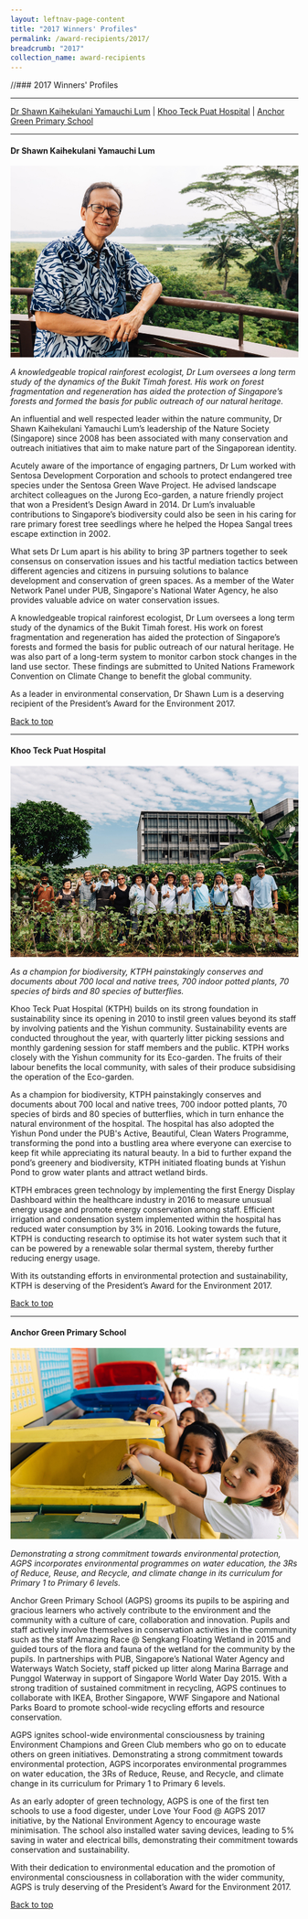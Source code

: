 ```yaml
---
layout: leftnav-page-content
title: "2017 Winners' Profiles"
permalink: /award-recipients/2017/
breadcrumb: "2017"
collection_name: award-recipients
---
```


//### 2017 Winners' Profiles

-------------------

[Dr Shawn Kaihekulani Yamauchi Lum](#drshawnlum) | [Khoo Teck Puat Hospital](#ktph) | [Anchor Green Primary School](#agps)

-------------------


<a name="drshawnlum"></a>
#### Dr Shawn Kaihekulani Yamauchi Lum 

![Dr Shawn Kaihekulani Yamauchi Lum](/images/award-recipients/2017-dr-shawn-lum.jpg)

*A knowledgeable tropical rainforest ecologist, Dr Lum oversees a long term study of the dynamics of the Bukit Timah forest. His work on forest fragmentation and regeneration has aided the protection of Singapore’s forests and formed the basis for public outreach of our natural heritage.*

An influential and well respected leader within the nature community, Dr Shawn Kaihekulani Yamauchi Lum’s leadership of the Nature Society (Singapore) since 2008 has been associated with many conservation and outreach initiatives that aim to make nature part of the Singaporean identity.

Acutely aware of the importance of engaging partners, Dr Lum worked with Sentosa Development Corporation and schools to protect endangered tree species under the Sentosa Green Wave Project. He advised landscape architect colleagues on the Jurong Eco-garden, a nature friendly project that won a President’s Design Award in 2014. Dr Lum’s invaluable contributions to Singapore’s biodiversity could also be seen in his caring for rare primary forest tree seedlings where he helped the Hopea Sangal trees escape extinction in 2002.

What sets Dr Lum apart is his ability to bring 3P partners together to seek consensus on conservation issues and his tactful mediation tactics between different agencies and citizens in pursuing solutions to balance development and conservation of green spaces. As a member of the Water Network Panel under PUB, Singapore's National Water Agency, he also provides valuable advice on water conservation issues.

A knowledgeable tropical rainforest ecologist, Dr Lum oversees a long term study of the dynamics of the Bukit Timah forest. His work on forest fragmentation and regeneration has aided the protection of Singapore’s forests and formed the basis for public outreach of our natural heritage. He was also part of a long-term system to monitor carbon stock changes in the land use sector. These findings are submitted to United Nations Framework Convention on Climate Change to benefit the global community.

As a leader in environmental conservation, Dr Shawn Lum is a deserving recipient of the President’s Award for the Environment 2017.

[Back to top](#top)

-------------------

<a name="ktph"></a>
#### Khoo Teck Puat Hospital 

![Khoo Teck Puat Hospital](/images/award-recipients/2017-khoo-teck-puat-hospital.jpg)

*As a champion for biodiversity, KTPH painstakingly conserves and documents about 700 local and native trees, 700 indoor potted plants, 70 species of birds and 80 species of butterflies.*

Khoo Teck Puat Hospital (KTPH) builds on its strong foundation in sustainability since its opening in 2010 to instil green values beyond its staff by involving patients and the Yishun community. Sustainability events are conducted throughout the year, with quarterly litter picking sessions and monthly gardening session for staff members and the public. KTPH works closely with the Yishun community for its Eco-garden. The fruits of their labour benefits the local community, with sales of their produce subsidising the operation of the Eco-garden.
 
As a champion for biodiversity, KTPH painstakingly conserves and documents about 700 local and native trees, 700 indoor potted plants, 70 species of birds and 80 species of butterflies, which in turn enhance the natural environment of the hospital. The hospital has also adopted the Yishun Pond under the PUB's Active, Beautiful, Clean Waters Programme, transforming the pond into a bustling area where everyone can exercise to keep fit while appreciating its natural beauty. In a bid to further expand the pond’s greenery and biodiversity, KTPH initiated floating bunds at Yishun Pond to grow water plants and attract wetland birds.
 
KTPH embraces green technology by implementing the first Energy Display Dashboard within the healthcare industry in 2016 to measure unusual energy usage and promote energy conservation among staff. Efficient irrigation and condensation system implemented within the hospital has reduced water consumption by 3% in 2016. Looking towards the future, KTPH is conducting research to optimise its hot water system such that it can be powered by a renewable solar thermal system, thereby further reducing energy usage.
 
With its outstanding efforts in environmental protection and sustainability, KTPH is deserving of the President’s Award for the Environment 2017.

[Back to top](#top)

-------------------

<a name="agps"></a>
#### Anchor Green Primary School 

![Anchor Green Primary School](/images/award-recipients/2017-anchor-green-pri.jpg)

*Demonstrating a strong commitment towards environmental protection, AGPS incorporates environmental programmes on water education, the 3Rs of Reduce, Reuse, and Recycle, and climate change in its curriculum for Primary 1 to Primary 6 levels.*

Anchor Green Primary School (AGPS) grooms its pupils to be aspiring and gracious learners who actively contribute to the environment and the community with a culture of care, collaboration and innovation. Pupils and staff actively involve themselves in conservation activities in the community such as the staff Amazing Race @ Sengkang Floating Wetland in 2015 and guided tours of the flora and fauna of the wetland for the community by the pupils. In partnerships with PUB, Singapore’s National Water Agency and Waterways Watch Society, staff picked up litter along Marina Barrage and Punggol Waterway in support of Singapore World Water Day 2015.  With a strong tradition of sustained commitment in recycling, AGPS continues to collaborate with IKEA, Brother Singapore, WWF Singapore and National Parks Board to promote school-wide recycling efforts and resource conservation.

AGPS ignites school-wide environmental consciousness by training Environment Champions and Green Club members who go on to educate others on green initiatives. Demonstrating a strong commitment towards environmental protection, AGPS incorporates environmental programmes on water education, the 3Rs of Reduce, Reuse, and Recycle, and climate change in its curriculum for Primary 1 to Primary 6 levels.

As an early adopter of green technology, AGPS is one of the first ten schools to use a food digester, under Love Your Food @ AGPS 2017 initiative, by the National Environment Agency to encourage waste minimisation. The school also installed water saving devices, leading to 5% saving in water and electrical bills, demonstrating their commitment towards conservation and sustainability.

With their dedication to environmental education and the promotion of environmental consciousness in collaboration with the wider community, AGPS is truly deserving of the President’s Award for the Environment 2017.

[Back to top](#top)
